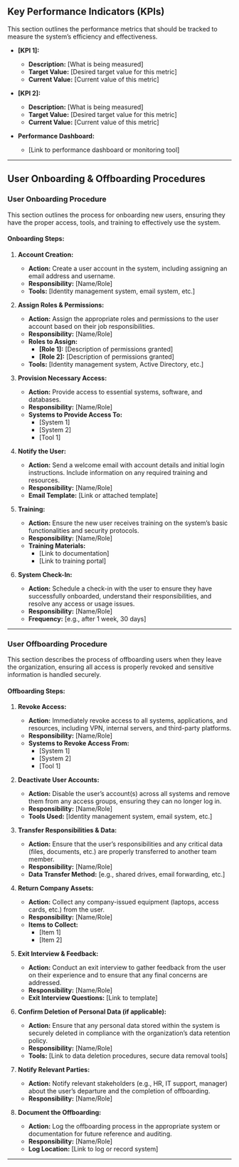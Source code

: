 ## Key Performance Indicators (KPIs)  
This section outlines the performance metrics that should be tracked to measure the system’s efficiency and effectiveness.

- **[KPI 1]:**  
  - **Description:** [What is being measured]  
  - **Target Value:** [Desired target value for this metric]  
  - **Current Value:** [Current value of this metric]

- **[KPI 2]:**  
  - **Description:** [What is being measured]  
  - **Target Value:** [Desired target value for this metric]  
  - **Current Value:** [Current value of this metric]

- **Performance Dashboard:**  
  - [Link to performance dashboard or monitoring tool]

---

## User Onboarding & Offboarding Procedures

### User Onboarding Procedure  
This section outlines the process for onboarding new users, ensuring they have the proper access, tools, and training to effectively use the system.

#### Onboarding Steps:  
1. **Account Creation:**
   - **Action:** Create a user account in the system, including assigning an email address and username.
   - **Responsibility:** [Name/Role]
   - **Tools:** [Identity management system, email system, etc.]

2. **Assign Roles & Permissions:**
   - **Action:** Assign the appropriate roles and permissions to the user account based on their job responsibilities.
   - **Responsibility:** [Name/Role]
   - **Roles to Assign:**  
     - **[Role 1]:** [Description of permissions granted]  
     - **[Role 2]:** [Description of permissions granted]  
   - **Tools:** [Identity management system, Active Directory, etc.]

3. **Provision Necessary Access:**
   - **Action:** Provide access to essential systems, software, and databases.
   - **Responsibility:** [Name/Role]
   - **Systems to Provide Access To:**  
     - [System 1]  
     - [System 2]  
     - [Tool 1]

4. **Notify the User:**
   - **Action:** Send a welcome email with account details and initial login instructions. Include information on any required training and resources.
   - **Responsibility:** [Name/Role]
   - **Email Template:** [Link or attached template]

5. **Training:**
   - **Action:** Ensure the new user receives training on the system’s basic functionalities and security protocols.
   - **Responsibility:** [Name/Role]  
   - **Training Materials:**  
     - [Link to documentation]  
     - [Link to training portal]  

6. **System Check-In:**
   - **Action:** Schedule a check-in with the user to ensure they have successfully onboarded, understand their responsibilities, and resolve any access or usage issues.
   - **Responsibility:** [Name/Role]
   - **Frequency:** [e.g., after 1 week, 30 days]

---

### User Offboarding Procedure  
This section describes the process of offboarding users when they leave the organization, ensuring all access is properly revoked and sensitive information is handled securely.

#### Offboarding Steps:  
1. **Revoke Access:**
   - **Action:** Immediately revoke access to all systems, applications, and resources, including VPN, internal servers, and third-party platforms.
   - **Responsibility:** [Name/Role]
   - **Systems to Revoke Access From:**  
     - [System 1]  
     - [System 2]  
     - [Tool 1]

2. **Deactivate User Accounts:**
   - **Action:** Disable the user’s account(s) across all systems and remove them from any access groups, ensuring they can no longer log in.
   - **Responsibility:** [Name/Role]
   - **Tools Used:** [Identity management system, email system, etc.]

3. **Transfer Responsibilities & Data:**
   - **Action:** Ensure that the user’s responsibilities and any critical data (files, documents, etc.) are properly transferred to another team member.
   - **Responsibility:** [Name/Role]
   - **Data Transfer Method:** [e.g., shared drives, email forwarding, etc.]

4. **Return Company Assets:**
   - **Action:** Collect any company-issued equipment (laptops, access cards, etc.) from the user.
   - **Responsibility:** [Name/Role]
   - **Items to Collect:**  
     - [Item 1]  
     - [Item 2]

5. **Exit Interview & Feedback:**
   - **Action:** Conduct an exit interview to gather feedback from the user on their experience and to ensure that any final concerns are addressed.
   - **Responsibility:** [Name/Role]
   - **Exit Interview Questions:** [Link to template]

6. **Confirm Deletion of Personal Data (if applicable):**
   - **Action:** Ensure that any personal data stored within the system is securely deleted in compliance with the organization’s data retention policy.
   - **Responsibility:** [Name/Role]
   - **Tools:** [Link to data deletion procedures, secure data removal tools]

7. **Notify Relevant Parties:**
   - **Action:** Notify relevant stakeholders (e.g., HR, IT support, manager) about the user’s departure and the completion of offboarding.
   - **Responsibility:** [Name/Role]

8. **Document the Offboarding:**
   - **Action:** Log the offboarding process in the appropriate system or documentation for future reference and auditing.
   - **Responsibility:** [Name/Role]
   - **Log Location:** [Link to log or record system]

---
